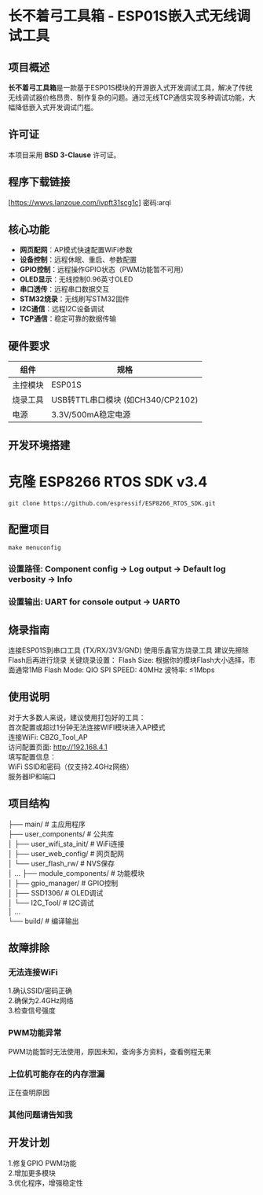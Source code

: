 # 长不着弓工具箱 - ESP01S嵌入式无线调试工具

## 项目概述
**长不着弓工具箱**是一款基于ESP01S模块的开源嵌入式开发调试工具，解决了传统无线调试器价格昂贵、制作复杂的问题。通过无线TCP通信实现多种调试功能，大幅降低嵌入式开发调试门槛。

## 许可证
本项目采用 **BSD 3-Clause** 许可证。

## 程序下载链接
[https://wwvs.lanzoue.com/ivpft31scg1c]
密码:arql

## 核心功能
- **网页配网**：AP模式快速配置WiFi参数
- **设备控制**：远程休眠、重启、参数配置
- **GPIO控制**：远程操作GPIO状态（PWM功能暂不可用）
- **OLED显示**：无线控制0.96英寸OLED
- **串口透传**：远程串口数据交互
- **STM32烧录**：无线刷写STM32固件
- **I2C通信**：远程I2C设备调试
- **TCP通信**：稳定可靠的数据传输

## 硬件要求
| 组件 | 规格 |
|------|------|
| 主控模块 | ESP01S |
| 烧录工具 | USB转TTL串口模块 (如CH340/CP2102) |
| 电源 | 3.3V/500mA稳定电源 |

## 开发环境搭建
# 克隆 ESP8266 RTOS SDK v3.4
```properties
git clone https://github.com/espressif/ESP8266_RTOS_SDK.git
```

## 配置项目
```properties
make menuconfig
```
### 设置路径: Component config → Log output → Default log verbosity → Info
### 设置输出: UART for console output → UART0

## 烧录指南
连接ESP01S到串口工具 (TX/RX/3V3/GND) 
使用乐鑫官方烧录工具 
建议先擦除Flash后再进行烧录 
关键烧录设置： 
Flash Size: 根据你的模块Flash大小选择，市面通常1MB 
Flash Mode: QIO 
SPI SPEED: 40MHz 
波特率: ≤1Mbps 

## 使用说明
对于大多数人来说，建议使用打包好的工具：   
首次配置或超过1分钟无法连接WIFI模块进入AP模式  
连接WiFi: CBZG_Tool_AP  
访问配置页面: http://192.168.4.1  
填写配置信息：  
WiFi SSID和密码（仅支持2.4GHz网络）  
服务器IP和端口  

## 项目结构
├── main/                   # 主应用程序  
├── user_components/        # 公共库  
│   ├── user_wifi_sta_init/ # WiFi连接  
│   ├── user_web_config/    # 网页配网  
│   └── user_flash_rw/      # NVS保存  
│   ... 
├── module_components/      # 功能模块  
│   ├── gpio_manager/       # GPIO控制  
│   ├── SSD1306/            # OLED调试  
│   └── I2C_Tool/           # I2C调试  
│   ...  
└── build/                  # 编译输出  

## 故障排除
### 无法连接WiFi
1.确认SSID/密码正确  
2.确保为2.4GHz网络  
3.检查信号强度  
### PWM功能异常
PWM功能暂时无法使用，原因未知，查询多方资料，查看例程无果  
### 上位机可能存在的内存泄漏
正在查明原因  
### 其他问题请告知我

## 开发计划
1.修复GPIO PWM功能  
2.增加更多模块  
3.优化程序，增强稳定性  
